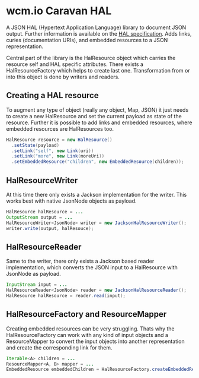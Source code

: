 wcm.io Caravan HAL
==================

A JSON HAL (Hypertext Application Language) library to document JSON output. Further information is available on the [HAL specification].
Adds links, curies (documentation URIs), and embedded resources to a JSON representation.

Central part of the library is the HalResource object which carries the resource self and HAL specific attributes. There exists a HalResourceFactory which helps to create last one. Transformation from or into this object is done by writers and readers.

Creating a HAL resource
-----------------------

To augment any type of object (really any object, Map, JSON) it just needs to create a new HalResource and set the current payload as state of the resource. Further it is possible to add links and embedded resources, where embedded resources are HalResources too.

```java
HalResource resource = new HalResource()
  .setState(payload)
  .setLink("self", new Link(uri))
  .setLink("more", new Link(moreUri))
  .setEmbeddedResource("children", new EmbeddedResource(children));
```
	  
HalResourceWriter
-----------------

At this time there only exists a Jackson implementation for the writer. This works best with native JsonNode objects as payload.

```java
HalResource halResource = ...
OutputStream output = ...
HalResourceWriter<JsonNode> writer = new JacksonHalResourceWriter();
writer.write(output, halResouce);
```

HalResourceReader
-----------------

Same to the writer, there only exists a Jackson based reader implementation, which converts the JSON input to a HalResource with JsonNode as payload.

```java
InputStream input = ...
HalResourceReader<JsonNode> reader = new JacksonHalResourceReader();
HalResource halResource = reader.read(input);
```
	
HalResourceFactory and ResourceMapper
-------------------------------------

Creating embedded resources can be very struggling. Thats why the HalResourceFactory can work with any kind of input objects and a ResourceMapper to convert the input objects into another representation and create the corresponding link for them.

```java
Iterable<A> children = ...
ResourceMapper<A, B> mapper = ...
EmbeddedResource embeddedChildren = HalResourceFactory.createEmbeddedResources(children, mapper);
```
	
[HAL specification]:http://stateless.co/hal_specification.html